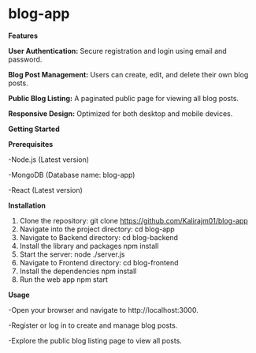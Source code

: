 # blog-app


**Features**

**User Authentication:** Secure registration and login using email and password.

**Blog Post Management:** Users can create, edit, and delete their own blog posts.

**Public Blog Listing:** A paginated public page for viewing all blog posts.

**Responsive Design:** Optimized for both desktop and mobile devices.


**Getting Started**

**Prerequisites**

-Node.js (Latest version)

-MongoDB (Database name: blog-app)

-React (Latest version)



**Installation**

1. Clone the repository:
    git clone https://github.com/Kalirajm01/blog-app
2. Navigate into the project directory:
    cd blog-app
3. Navigate to Backend directory:
    cd blog-backend
4. Install the library and packages
    npm install
5. Start the server:
    node ./server.js
6. Navigate to Frontend directory:
    cd blog-frontend
7. Install the dependencies
    npm install
8. Run the web app
    npm start


**Usage**

-Open your browser and navigate to http://localhost:3000.

-Register or log in to create and manage blog posts.

-Explore the public blog listing page to view all posts.
